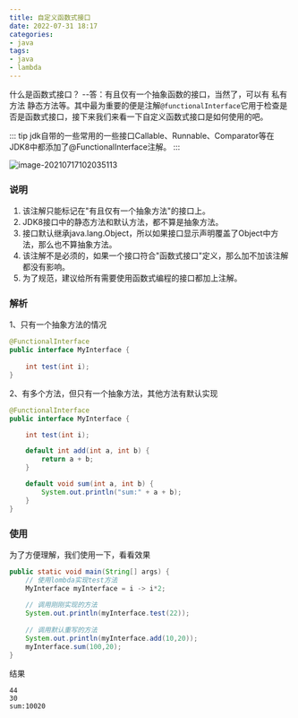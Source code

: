 ```yaml
---
title: 自定义函数式接口
date: 2022-07-31 18:17
categories:
- java
tags:
- java
- lambda
---
```


什么是函数式接口？ --答：有且仅有一个抽象函数的接口，当然了，可以有 私有方法 静态方法等。其中最为重要的便是注解`@functionalInterface`它用于检查是否是函数式接口，接下来我们来看一下自定义函数式接口是如何使用的吧。
<!-- more -->

::: tip
jdk自带的一些常用的一些接口Callable、Runnable、Comparator等在JDK8中都添加了@FunctionalInterface注解。
:::

![image-20210717102035113](https://xk857.com/typora/2021/05image-20210717102035113.png)

### 说明

1. 该注解只能标记在"有且仅有一个抽象方法"的接口上。
2. JDK8接口中的静态方法和默认方法，都不算是抽象方法。
3. 接口默认继承java.lang.Object，所以如果接口显示声明覆盖了Object中方法，那么也不算抽象方法。
4. 该注解不是必须的，如果一个接口符合"函数式接口"定义，那么加不加该注解都没有影响。
5. 为了规范，建议给所有需要使用函数式编程的接口都加上注解。



### 解析

1、只有一个抽象方法的情况

```java
@FunctionalInterface
public interface MyInterface {
    
    int test(int i);
}
```

2、有多个方法，但只有一个抽象方法，其他方法有默认实现

```java
@FunctionalInterface
public interface MyInterface {

    int test(int i);

    default int add(int a, int b) {
        return a + b;
    }

    default void sum(int a, int b) {
        System.out.println("sum:" + a + b);
    }
}
```



### 使用

为了方便理解，我们使用一下，看看效果

```java
public static void main(String[] args) {
    // 使用lombda实现test方法
    MyInterface myInterface = i -> i*2;
    
    // 调用刚刚实现的方法
    System.out.println(myInterface.test(22));
    
    // 调用默认重写的方法
    System.out.println(myInterface.add(10,20));
    myInterface.sum(100,20);
}
```

结果

```shell
44
30
sum:10020
```

